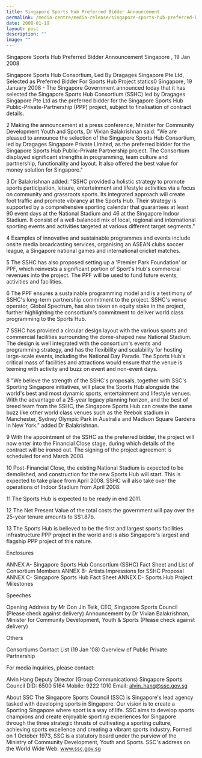 ```yaml
---
title: Singapore Sports Hub Preferred Bidder Announcement
permalink: /media-centre/media-release/singapore-sports-hub-preferred-bidder-announcement/
date: 2008-01-19
layout: post
description: ""
image: ""
---
```

Singapore Sports Hub Preferred Bidder Announcement
Singapore , 19 Jan 2008

Singapore Sports Hub Consortium, Led By Dragages Singapore Pte Ltd, Selected as Preferred Bidder For Sports Hub Project
statics0
Singapore, 19 January 2008 - The Singapore Government announced today that it has selected the Singapore Sports Hub Consortium (SSHC) led by Dragages Singapore Pte Ltd as the preferred bidder for the Singapore Sports Hub Public-Private-Partnership (PPP) project, subject to finalisation of contract details.

2 Making the announcement at a press conference, Minister for Community Development Youth and Sports, Dr Vivian Balakrishnan said: "We are pleased to announce the selection of the Singapore Sports Hub Consortium, led by Dragages Singapore Private Limited, as the preferred bidder for the Singapore Sports Hub Public-Private Partnership project. The Consortium displayed significant strengths in programming, team culture and partnership, functionality and layout. It also offered the best value for money solution for Singapore."

3 Dr Balakrishnan added: "SSHC provided a holistic strategy to promote sports participation, leisure, entertainment and lifestyle activities via a focus on community and grassroots sports. Its integrated approach will create foot traffic and promote vibrancy at the Sports Hub. Their strategy is supported by a comprehensive sporting calendar that guarantees at least 90 event days at the National Stadium and 46 at the Singapore Indoor Stadium. It consist of a well-balanced mix of local, regional and international sporting events and activities targeted at various different target segments."

4 Examples of innovative and sustainable programmes and events include onsite media broadcasting services, organising an ASEAN clubs soccer league, a Singapore national games and international cricket matches.

5 The SSHC has also proposed setting up a 'Premier Park Foundation' or PPF, which reinvests a significant portion of Sport's Hub's commercial revenues into the project. The PPF will be used to fund future events, activities and facilities.

6 The PPF ensures a sustainable programming model and is a testimony of SSHC's long-term partnership commitment to the project. SSHC's venue operator, Global Spectrum, has also taken an equity stake in the project, further highlighting the consortium's commitment to deliver world class programming to the Sports Hub.

7 SSHC has provided a circular design layout with the various sports and commercial facilities surrounding the dome-shaped new National Stadium. The design is well integrated with the consortium's events and programming strategy, and has the flexibility and scalability for hosting large-scale events, including the National Day Parade. The Sports Hub's critical mass of facilities and attractions would ensure that the venue is teeming with activity and buzz on event and non-event days.

8 "We believe the strength of the SSHC's proposals, together with SSC's Sporting Singapore initiatives, will place the Sports Hub alongside the world's best and most dynamic sports, entertainment and lifestyle venues. With the advantage of a 25-year legacy planning horizon, and the best of breed team from the SSHC, the Singapore Sports Hub can create the same buzz like other world class venues such as the Reebok stadium in Manchester, Sydney Olympic Park in Australia and Madison Square Gardens in New York." added Dr Balakrishnan.

9 With the appointment of the SSHC as the preferred bidder, the project will now enter into the Financial Close stage, during which details of the contract will be ironed out. The signing of the project agreement is scheduled for end March 2008.

10 Post-Financial Close, the existing National Stadium is expected to be demolished, and construction for the new Sports Hub will start. This is expected to take place from April 2008. SSHC will also take over the operations of Indoor Stadium from April 2008.

11 The Sports Hub is expected to be ready in end 2011.

12 The Net Present Value of the total costs the government will pay over the 25-year tenure amounts to S$1.87b.

13 The Sports Hub is believed to be the first and largest sports facilities infrastructure PPP project in the world and is also Singapore's largest and flagship PPP project of this nature.

Enclosures

ANNEX A- Singapore Sports Hub Consortium (SSHC) Fact Sheet and List of Consortium Members
ANNEX B- Artists Impressions for SSHC Proposal
ANNEX C- Singapore Sports Hub Fact Sheet
ANNEX D- Sports Hub Project Milestones

Speeches

Opening Address by Mr Oon Jin Teik, CEO, Singapore Sports Council (Please check against delivery)
Announcement by Dr Vivian Balakrishnan, Minister for Community Development, Youth & Sports (Please check against delivery)

Others

Consortiums Contact List (19 Jan '08)
Overview of Public Private Partnership

For media inquiries, please contact:

Alvin Hang
Deputy Director (Group Communications)
Singapore Sports Council
DID: 6500 5164
Mobile: 9222 1010
Email: alvin_hang@ssc.gov.sg

About SSC
The Singapore Sports Council (SSC) is Singapore's lead agency tasked with developing sports in Singapore. Our vision is to create a Sporting Singapore where sport is a way of life. SSC aims to develop sports champions and create enjoyable sporting experiences for Singapore through the three strategic thrusts of cultivating a sporting culture, achieving sports excellence and creating a vibrant sports industry. Formed on 1 October 1973, SSC is a statutory board under the purview of the Ministry of Community Development, Youth and Sports. SSC's address on the World Wide Web: www.ssc.gov.sg